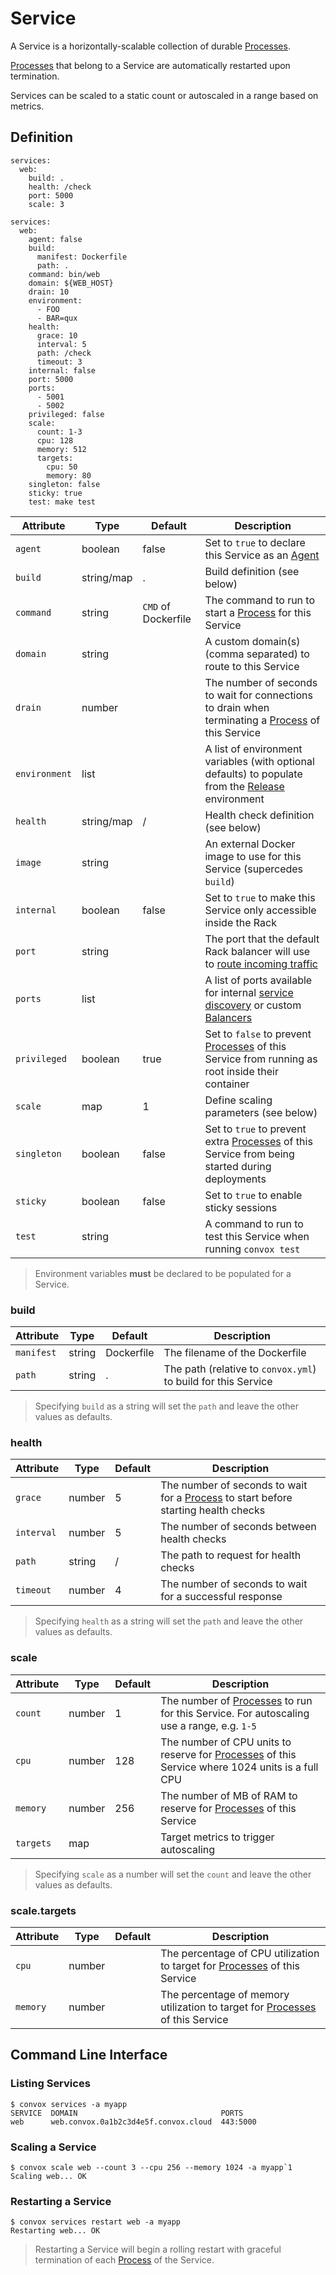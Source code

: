 # Service

A Service is a horizontally-scalable collection of durable [Processes](process.md).

[Processes](process.md) that belong to a Service are automatically restarted upon termination.

Services can be scaled to a static count or autoscaled in a range based on metrics.

## Definition

```
services:
  web:
    build: .
    health: /check
    port: 5000
    scale: 3
```

```
services:
  web:
    agent: false
    build:
      manifest: Dockerfile
      path: .
    command: bin/web
    domain: ${WEB_HOST}
    drain: 10
    environment:
      - FOO
      - BAR=qux
    health:
      grace: 10
      interval: 5
      path: /check
      timeout: 3
    internal: false
    port: 5000
    ports:
      - 5001
      - 5002
    privileged: false
    scale:
      count: 1-3
      cpu: 128
      memory: 512
      targets:
        cpu: 50
        memory: 80
    singleton: false
    sticky: true
    test: make test
```

| Attribute     | Type       | Default             | Description                                                                                                                         |
| ------------- | ---------- | ------------------- | ----------------------------------------------------------------------------------------------------------------------------------- |
| `agent`       | boolean    | false               | Set to `true` to declare this Service as an [Agent](../../../configuration/agents.md)                                                      |
| `build`       | string/map | .                   | Build definition (see below)                                                                                                        |
| `command`     | string     | `CMD` of Dockerfile | The command to run to start a [Process](process.md) for this Service                                                                |
| `domain`      | string     |                     | A custom domain(s) (comma separated) to route to this Service                                                                       |
| `drain`       | number     |                     | The number of seconds to wait for connections to drain when terminating a [Process](process.md) of this Service                     |
| `environment` | list       |                     | A list of environment variables (with optional defaults) to populate from the [Release](release.md) environment                     |
| `health`      | string/map | /                   | Health check definition (see below)                                                                                                 |
| `image`       | string     |                     | An external Docker image to use for this Service (supercedes `build`)                                                               |
| `internal`    | boolean    | false               | Set to `true` to make this Service only accessible inside the Rack                                                                  |
| `port`        | string     |                     | The port that the default Rack balancer will use to [route incoming traffic](../../../configuration/load-balancers)                     |
| `ports`       | list       |                     | A list of ports available for internal [service discovery](../../../configuration/service-discovery.md) or custom [Balancers](balancer.md) |
| `privileged`  | boolean    | true                | Set to `false` to prevent [Processes](process.md) of this Service from running as root inside their container                       |
| `scale`       | map        | 1                   | Define scaling parameters (see below)                                                                                               |
| `singleton`   | boolean    | false               | Set to `true` to prevent extra [Processes](process.md) of this Service from being started during deployments                        |
| `sticky`      | boolean    | false               | Set to `true` to enable sticky sessions                                                      |
| `test`        | string     |                     | A command to run to test this Service when running `convox test`                                                                    |

> Environment variables **must** be declared to be populated for a Service.

### build

| Attribute  | Type   | Default    | Description                                                   |
| ---------- | ------ | ---------- | ------------------------------------------------------------- |
| `manifest` | string | Dockerfile | The filename of the Dockerfile                                |
| `path`     | string | .          | The path (relative to `convox.yml`) to build for this Service |

> Specifying `build` as a string will set the `path` and leave the other values as defaults.

### health

| Attribute  | Type   | Default | Description                                                                                      |
| ---------- | ------ | ------- | ------------------------------------------------------------------------------------------------ |
| `grace`    | number | 5       | The number of seconds to wait for a [Process](process.md) to start before starting health checks |
| `interval` | number | 5       | The number of seconds between health checks                                                      |
| `path`     | string | /       | The path to request for health checks                                                            |
| `timeout`  | number | 4       | The number of seconds to wait for a successful response                                          |

> Specifying `health` as a string will set the `path` and leave the other values as defaults.

### scale

| Attribute | Type   | Default | Description                                                                                                   |
| --------- | ------ | ------- | ------------------------------------------------------------------------------------------------------------- |
| `count`   | number | 1       | The number of [Processes](process.md) to run for this Service. For autoscaling use a range, e.g. `1-5`        |
| `cpu`     | number | 128     | The number of CPU units to reserve for [Processes](process.md) of this Service where 1024 units is a full CPU |
| `memory`  | number | 256     | The number of MB of RAM to reserve for [Processes](process.md) of this Service                                |
| `targets` | map    |         | Target metrics to trigger autoscaling                                                                         |

> Specifying `scale` as a number will set the `count` and leave the other values as defaults.

### scale.targets

| Attribute | Type   | Default | Description                                                                                |
| --------- | ------ | ------- | ------------------------------------------------------------------------------------------ |
| `cpu`     | number |         | The percentage of CPU utilization to target for [Processes](process.md) of this Service    |
| `memory`  | number |         | The percentage of memory utilization to target for [Processes](process.md) of this Service |


## Command Line Interface

### Listing Services

    $ convox services -a myapp
    SERVICE  DOMAIN                                PORTS
    web      web.convox.0a1b2c3d4e5f.convox.cloud  443:5000

### Scaling a Service

    $ convox scale web --count 3 --cpu 256 --memory 1024 -a myapp`1
    Scaling web... OK

### Restarting a Service

    $ convox services restart web -a myapp
    Restarting web... OK

> Restarting a Service will begin a rolling restart with graceful termination of each [Process](process.md) of the Service.